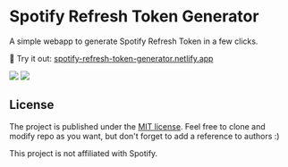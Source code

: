 # Spotify Refresh Token Generator

A simple webapp to generate Spotify Refresh Token in a few clicks.

🚀 Try it out: [spotify-refresh-token-generator.netlify.app](https://spotify-refresh-token-generator.netlify.app)

![](https://i.imgur.com/NCL1CCJ.png)
![](https://i.imgur.com/qF6FPuE.png)

## License
The project is published under the [MIT license](/LICENSE). Feel free to clone and modify repo as you want, but don't forget to add a reference to authors :)

This project is not affiliated with Spotify.